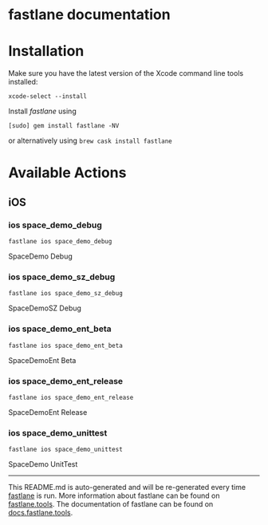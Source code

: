 fastlane documentation
================
# Installation

Make sure you have the latest version of the Xcode command line tools installed:

```
xcode-select --install
```

Install _fastlane_ using
```
[sudo] gem install fastlane -NV
```
or alternatively using `brew cask install fastlane`

# Available Actions
## iOS
### ios space_demo_debug
```
fastlane ios space_demo_debug
```
SpaceDemo Debug
### ios space_demo_sz_debug
```
fastlane ios space_demo_sz_debug
```
SpaceDemoSZ Debug
### ios space_demo_ent_beta
```
fastlane ios space_demo_ent_beta
```
SpaceDemoEnt Beta
### ios space_demo_ent_release
```
fastlane ios space_demo_ent_release
```
SpaceDemoEnt Release
### ios space_demo_unittest
```
fastlane ios space_demo_unittest
```
SpaceDemo UnitTest

----

This README.md is auto-generated and will be re-generated every time [fastlane](https://fastlane.tools) is run.
More information about fastlane can be found on [fastlane.tools](https://fastlane.tools).
The documentation of fastlane can be found on [docs.fastlane.tools](https://docs.fastlane.tools).
